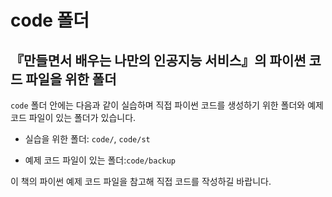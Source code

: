 # code 폴더

## 『만들면서 배우는 나만의 인공지능 서비스』의 파이썬 코드 파일을 위한 폴더

`code` 폴더 안에는 다음과 같이 실습하며 직접 파이썬 코드를 생성하기 위한 폴더와 예제 코드 파일이 있는 폴더가 있습니다.

- 실습을 위한 폴더: `code/`, `code/st`

- 예제 코드 파일이 있는 폴더:`code/backup`

이 책의 파이썬 예제 코드 파일을 참고해 직접 코드를 작성하길 바랍니다.


